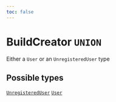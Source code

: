 ```yaml
---
toc: false
---
```

<!--
  _____   ____    _   _  ____ _______   ______ _____ _____ _______
  |  __  / __   |  | |/ __ __   __| |  ____|  __ _   _|__   __|
  | |  | | |  | | |  | | |  | | | |    | |__  | |  | || |    | |
  | |  | | |  | | | . ` | |  | | | |    |  __| | |  | || |    | |
  | |__| | |__| | | |  | |__| | | |    | |____| |__| || |_   | |
  |_____/ ____/  |_| _|____/  |_|    |______|_____/_____|  |_|
  This file is auto-generated by script/generate_graphql_api_content.sh,
  please build the schema.json by running `rails api:graph:export`
  with https://github.com/buildkite/buildkite/,
  replace the content in data/graphql_data_schema.json
  and run the generation script `./scripts/generate-graphql-api-content.sh`.
-->
<!-- vale off -->
<h1 class="has-pills" data-algolia-exclude>
  BuildCreator
  <span class="pill pill--union pill--normal-case pill--large"><code>UNION</code></span>
</h1>
<!-- vale on -->


<p>Either a <code>User</code> or an <code>UnregisteredUser</code> type</p>








<h2 data-algolia-exclude>Possible types</h2>
<a href="/docs/apis/graphql/schemas/object/unregistereduser" class="pill pill--object pill--normal-case pill--large" title="Go to OBJECT UnregisteredUser"><code>UnregisteredUser</code></a>
<a href="/docs/apis/graphql/schemas/object/user" class="pill pill--object pill--normal-case pill--large" title="Go to OBJECT User"><code>User</code></a>
